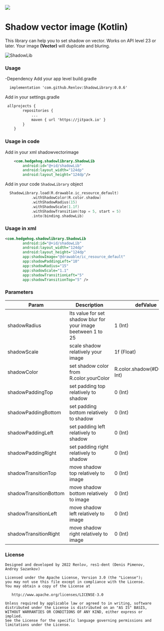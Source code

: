 [![](https://jitpack.io/v/Renlov/ShadowLibrary.svg)](https://jitpack.io/#Renlov/ShadowLibrary)

# Shadow vector image (Kotlin)

This library can help you to set shadow on vector. Works on API level 23 or later.
Your image **(Vector)** will duplicate and bluring.

![ShadowLib](https://i.ibb.co/kyZ3F8y/photo-2022-04-27-15-54-14.jpg "ShadowLib")

### Usage

-Dependency
Add your app level build.gradle
```Xml
  implementation 'com.github.Renlov:ShadowLibrary:0.0.6'
```
Add in your settings.gradle
```Xml
 allprojects {
		repositories {
			...
			maven { url 'https://jitpack.io' }
		}
	}
```



### Usage in code
Add in your xml shadowvectorimage
```Xml
    <com.hedgehog.shadowlibrary.ShadowLib
        android:id="@+id/shadowLib"
        android:layout_width="124dp"
        android:layout_height="124dp"/>
```

Add in your code `ShadowLibrary` object
```kotlin
  ShadowLibrary.load(R.drawable.ic_resource_default)
            .withShadowColor(R.color.shadow)
            .withShadowRadius(15)
            .withShadowScale(1.1f)
            .withShadowTransition(top = 5, start = 5)
            .into(binding.shadowLib)
```
### Usage in xml
```xml
<com.hedgehog.shadowlibrary.ShadowLib
        android:id="@+id/shadowLib"
        android:layout_width="124dp"
        android:layout_height="124dp"
        app:shadowImage="@drawable/ic_resource_default"
        app:shadowPaddingLeft="10"
        app:shadowRadius="15"
        app:shadowScale="1.1"
        app:shadowTransitionLeft="5"
        app:shadowTransitionTop="5" />
```
### Parameters
| Param | Description | defValue |
|----------------|----------------|----------------|
| shadowRadius | Its value for set shadow blur for your image beetween 1 to 25| 1 (Int) |
| shadowScale | scale shadow relatively your image | 1f (Float) |
| shadowColor | set shadow color from R.color.yourColor | R.color.shadow(#DCDCDC, Int) |
| shadowPaddingTop | set padding top relatively to shadow | 0 (Int) | 
| shadowPaddingBottom | set padding bottom relatively to shadow | 0 (Int) | 
| shadowPaddingLeft | set padding left relatively to shadow | 0 (Int) | 
| shadowPaddingRight | set padding right relatively to shadow | 0 (Int) | 
| shadowTransitionTop | move shadow top relatively to image | 0 (Int) | 
| shadowTransitionBottom | move shadow bottom relatively to image | 0 (Int) | 
| shadowTransitionLeft | move shadow left relatively to image | 0 (Int) | 
| shadowTransitionRight | move shadow right relatively to image | 0 (Int) | 

### License
```
Designed and developed by 2022 Renlov, res1-dent (Denis Pimenov, Andrey Sazankov)

Licensed under the Apache License, Version 3.0 (the "License");
you may not use this file except in compliance with the License.
You may obtain a copy of the License at

   http://www.apache.org/licenses/LICENSE-3.0

Unless required by applicable law or agreed to in writing, software
distributed under the License is distributed on an "AS IS" BASIS,
WITHOUT WARRANTIES OR CONDITIONS OF ANY KIND, either express or implied.
See the License for the specific language governing permissions and
limitations under the License.
```

